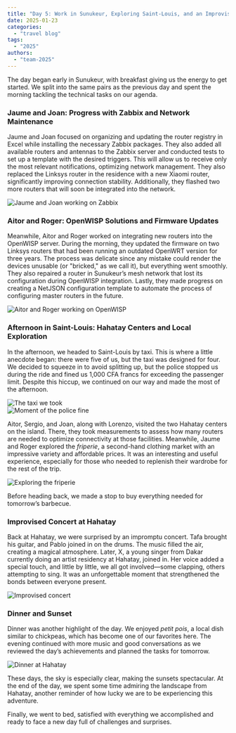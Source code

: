 ```yaml
---
title: "Day 5: Work in Sunukeur, Exploring Saint-Louis, and an Improvised Concert"  
date: 2025-01-23  
categories:  
  - "travel blog"  
tags:  
  - "2025"  
authors:  
  - "team-2025"  
---
```


The day began early in Sunukeur, with breakfast giving us the energy to get started. We split into the same pairs as the previous day and spent the morning tackling the technical tasks on our agenda.  

### Jaume and Joan: Progress with Zabbix and Network Maintenance  

Jaume and Joan focused on organizing and updating the router registry in Excel while installing the necessary Zabbix packages. They also added all available routers and antennas to the Zabbix server and conducted tests to set up a template with the desired triggers. This will allow us to receive only the most relevant notifications, optimizing network management. They also replaced the Linksys router in the residence with a new Xiaomi router, significantly improving connection stability. Additionally, they flashed two more routers that will soon be integrated into the network.  

![Jaume and Joan working on Zabbix](images/foto_team_zabbix.jpg "Jaume and Joan working on Zabbix configuration")

### Aitor and Roger: OpenWISP Solutions and Firmware Updates  

Meanwhile, Aitor and Roger worked on integrating new routers into the OpenWISP server. During the morning, they updated the firmware on two Linksys routers that had been running an outdated OpenWRT version for three years. The process was delicate since any mistake could render the devices unusable (or "bricked," as we call it), but everything went smoothly. They also repaired a router in Sunukeur’s mesh network that lost its configuration during OpenWISP integration. Lastly, they made progress on creating a NetJSON configuration template to automate the process of configuring master routers in the future.  

![Aitor and Roger working on OpenWISP](images/foto_team_openwisp.jpg "Aitor and Roger optimizing OpenWISP")

### Afternoon in Saint-Louis: Hahatay Centers and Local Exploration  

In the afternoon, we headed to Saint-Louis by taxi. This is where a little anecdote began: there were five of us, but the taxi was designed for four. We decided to squeeze in to avoid splitting up, but the police stopped us during the ride and fined us 1,000 CFA francs for exceeding the passenger limit. Despite this hiccup, we continued on our way and made the most of the afternoon.  

![The taxi we took](images/foto_taxi1.jpg "The taxi before heading to Saint-Louis")  
![Moment of the police fine](images/foto_taxi2.jpg "The police fined us for having five people in a four-person taxi")  

Aitor, Sergio, and Joan, along with Lorenzo, visited the two Hahatay centers on the island. There, they took measurements to assess how many routers are needed to optimize connectivity at those facilities. Meanwhile, Jaume and Roger explored the *friperie*, a second-hand clothing market with an impressive variety and affordable prices. It was an interesting and useful experience, especially for those who needed to replenish their wardrobe for the rest of the trip.  

![Exploring the friperie](images/foto_friperie.jpg "Jaume and Roger shopping for clothes at the friperie")  

Before heading back, we made a stop to buy everything needed for tomorrow’s barbecue.  

### Improvised Concert at Hahatay  

Back at Hahatay, we were surprised by an impromptu concert. Tafa brought his guitar, and Pablo joined in on the drums. The music filled the air, creating a magical atmosphere. Later, X, a young singer from Dakar currently doing an artist residency at Hahatay, joined in. Her voice added a special touch, and little by little, we all got involved—some clapping, others attempting to sing. It was an unforgettable moment that strengthened the bonds between everyone present.  

![Improvised concert](images/foto_conciertillo.jpg "Improvised concert at Hahatay with Tafa and X")  

### Dinner and Sunset  

Dinner was another highlight of the day. We enjoyed *petit pois*, a local dish similar to chickpeas, which has become one of our favorites here. The evening continued with more music and good conversations as we reviewed the day’s achievements and planned the tasks for tomorrow.  

![Dinner at Hahatay](images/foto_sopar_2.jpg "Dinner at Hahatay with the team")  

These days, the sky is especially clear, making the sunsets spectacular. At the end of the day, we spent some time admiring the landscape from Hahatay, another reminder of how lucky we are to be experiencing this adventure.  

Finally, we went to bed, satisfied with everything we accomplished and ready to face a new day full of challenges and surprises.  